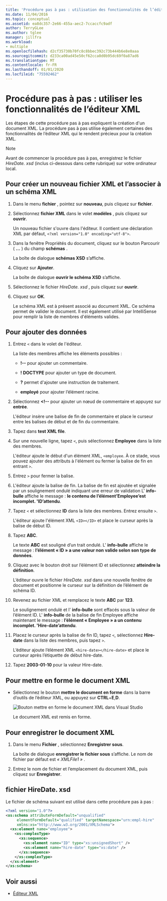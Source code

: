 ```yaml
---
title: 'Procédure pas à pas : utilisation des fonctionnalités de l’éditeur XML'
ms.date: 11/04/2016
ms.topic: conceptual
ms.assetid: ea8dc357-2e66-455a-aec2-7ccaccfc9adf
author: TerryGLee
ms.author: tglee
manager: jillfra
ms.workload:
- multiple
ms.openlocfilehash: d2cf35730b70fc8c8bbec392c73b444b6e8e0aaa
ms.sourcegitcommit: d233ca00ad45e50cf62cca0d0b95dc69f0a87ad6
ms.translationtype: MT
ms.contentlocale: fr-FR
ms.lasthandoff: 01/01/2020
ms.locfileid: "75592462"
---
```

# <a name="walkthrough-use-xml-editor-features"></a>Procédure pas à pas : utiliser les fonctionnalités de l’éditeur XML

Les étapes de cette procédure pas à pas expliquent la création d'un document XML. La procédure pas à pas utilise également certaines des fonctionnalités de l’éditeur XML qui le rendent précieux pour la création XML.

> [!NOTE]
> Avant de commencer la procédure pas à pas, enregistrez le fichier *HireDate. xsd* (inclus ci-dessous dans cette rubrique) sur votre ordinateur local.

## <a name="to-create-a-new-xml-file-and-associate-it-with-an-xml-schema"></a>Pour créer un nouveau fichier XML et l’associer à un schéma XML

1. Dans le menu **fichier** , pointez sur **nouveau**, puis cliquez sur **fichier**.

2. Sélectionnez **fichier XML** dans le volet **modèles** , puis cliquez sur **ouvrir**.

     Un nouveau fichier s'ouvre dans l'éditeur. Il contient une déclaration XML par défaut, `<?xml version="1.0" encoding="utf-8">`.

3. Dans la fenêtre Propriétés du document, cliquez sur le bouton Parcourir ( **...** ) du champ **schémas** .

     La boîte de dialogue **schémas XSD** s’affiche.

4. Cliquez sur **Ajouter**.

     La boîte de dialogue **ouvrir le schéma XSD** s’affiche.

5. Sélectionnez le fichier *HireDate. xsd* , puis cliquez sur **ouvrir**.

6. Cliquez sur **OK**.

     Le schéma XML est à présent associé au document XML. Ce schéma permet de valider le document. Il est également utilisé par IntelliSense pour remplir la liste de membres d'éléments valides.

## <a name="to-add-data"></a>Pour ajouter des données

1. Entrez `<` dans le volet de l'éditeur.

     La liste des membres affiche les éléments possibles :

    - **!--** pour ajouter un commentaire.

    - **! DOCTYPE** pour ajouter un type de document.

    - **?** permet d'ajouter une instruction de traitement.

    - **employé** pour ajouter l’élément racine.

2. Sélectionnez **&lt;!--** pour ajouter un nœud de commentaire et appuyez sur **entrée**.

     L'éditeur insère une balise de fin de commentaire et place le curseur entre les balises de début et de fin du commentaire.

3. Tapez dans **test XML file**.

4. Sur une nouvelle ligne, tapez `<`, puis sélectionnez **Employee** dans la liste des membres.

     L'éditeur ajoute le début d'un élément XML, `<employee`. À ce stade, vous pouvez ajouter des attributs à l'élément ou fermer la balise de fin en entrant `>`.

5. Entrez `>` pour fermer la balise.

6. L'éditeur ajoute la balise de fin. La balise de fin est ajoutée et signalée par un soulignement ondulé indiquant une erreur de validation L' **info-bulle** affiche le message : **le contenu de l’élément’Employee’est incomplet. 'ID’attendu**.

7. Tapez `<` et sélectionnez **ID** dans la liste des membres. Entrez ensuite `>`.

     L'éditeur ajoute l'élément XML `<ID></ID>` et place le curseur après la balise de début ID.

8. Tapez **ABC**.

     Le texte **ABC** est souligné d’un trait ondulé. L' **info-bulle** affiche le message : **l’élément « ID » a une valeur non valide selon son type de données**.

9. Cliquez avec le bouton droit sur l’élément ID et sélectionnez **atteindre la définition**.

     L’éditeur ouvre le fichier *HireDate. xsd* dans une nouvelle fenêtre de document et positionne le curseur sur la définition de l’élément de schéma ID.

10. Revenez au fichier XML et remplacez le texte **ABC** par **123**.

     Le soulignement ondulé et l' **info-bulle** sont effacés sous la valeur de l’élément ID. L' **info-bulle** de la balise de fin Employee affiche maintenant le message : **l’élément « Employee » a un contenu incomplet. 'Hire-date’attendu**.

11. Placez le curseur après la balise de fin ID, tapez `<`, sélectionnez **Hire-date** dans la liste des membres, puis tapez `>`.

     L’éditeur ajoute l’élément XML `<hire-date></hire-date>` et place le curseur après l’étiquette de début hire-date.

12. Tapez **2003-01-10** pour la valeur Hire-date.

## <a name="to-format-the-xml-document"></a>Pour mettre en forme le document XML

- Sélectionnez le bouton **mettre le document en forme** dans la barre d’outils de l’éditeur XML, ou appuyez sur **CTRL**+**E**,**D**.

   ![Bouton mettre en forme le document XML dans Visual Studio](media/format-xml-document.png)

   Le document XML est remis en forme.

## <a name="to-save-the-xml-document"></a>Pour enregistrer le document XML

1. Dans le menu **Fichier** , sélectionnez **Enregistrer sous**.

     La boîte de dialogue **enregistrer le fichier sous** s’affiche. Le nom de fichier par défaut est *« XMLFile1 »* .

2. Entrez le nom de fichier et l’emplacement du document XML, puis cliquez sur **Enregistrer**.

## <a name="hiredatexsd-file"></a>fichier HireDate. xsd

Le fichier de schéma suivant est utilisé dans cette procédure pas à pas :

```xml
<?xml version="1.0"?>
<xs:schema attributeFormDefault="unqualified"
     elementFormDefault="qualified" targetNamespace="urn:empl-hire"
     xmlns:xs="http://www.w3.org/2001/XMLSchema">
  <xs:element name="employee">
    <xs:complexType>
      <xs:sequence>
        <xs:element name="ID" type="xs:unsignedShort" />
        <xs:element name="hire-date" type="xs:date" />
      </xs:sequence>
    </xs:complexType>
  </xs:element>
</xs:schema>
```

## <a name="see-also"></a>Voir aussi

- [Éditeur XML](../xml-tools/xml-editor.md)
